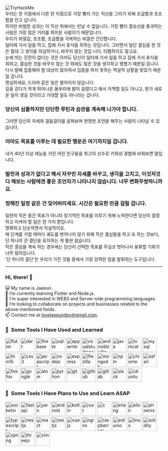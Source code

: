 <img src="https://tryhackme-badges.s3.amazonaws.com/lovejaeeundev.png" alt="TryHackMe"><br>
우리는 한 지점에서 다른 한 지점으로 가장 빨리 가는 직선을 그리기 위해 조급함과 초조함을 안고 삽니다.<br>
하지만 비범한 성과는 이 직선 위에서는 만날 수 없습니다. 가장 빨리 결승선을 통과하는 사람은 가장 많은 거리를 뛰어온 사람이기 때문입니다.<br>
우리가 좌절감, 초조함, 조급함을 극복하는 비결은 간단합니다.<br>
일터에 가서 일을 하고, 집에 가서 휴식을 취하는 것입니다. 그러면서 일단 결심을 한 것은 절대 그 생각을 의심하거나, 바꾸지 않는 것입 니다. 타협하지도 말고요.<br>
눈에 띄는 진전이 없다는 것은 아마도 당신이 일터에 가서 일을 하고 집에 가서 휴식을 취하고, 결심한 것을 바꾸지 않는 것 외에도 많은 것을 생각하고 행했기 때문일 겁니다.<br>
다시 말해 집중해야 할 대상이 많아져서 집중을 하지 못하는 역설적 상황을 맞았기 때문일 겁니다.<br>
명심하세요, 드라마 같은 일은 벌어지지 않습니다.<br>
길을 걷다가 작게 튀어나온 돌부리에 발이 걸렸다고 해서 자책할 일도 아니고, 뭔가 새로운 일이 생길 것이라고 기대할 일도 아니라는 겁니다.<br>
### 당신의 심플하지만 단단한 루틴과 습관을 계속해 나가야 합니다.<br>
그러면 당신의 자세와 걸음걸이를 살펴보며 현명한 조언을 해주는 사람이 나타날 수 있습니다.<br>
### 아마도 목표를 이루는 데 필요한 행운은 여기까지일 겁니다.<br>
내가 40년 이상 재능을 가진 어린 친구들을 최고의 선수로 키워낸 경험에 비춰보면 말입니다.<br>
### 발전과 성과가 없다고 해서 자꾸만 자세를 바꾸고, 생각을 고치고, 이것저것 다 해보는 사람에겐 좋은 조언자가 나타나지 않습니다. 너무 변화무쌍하니까요.<br> 
### 정해진 일정 같은 건 잊어버리세요. 시간은 필요한 만큼 걸릴 겁니다.<br>
일련의 작은 중간 목표가 아니라 장기적인 목표를 이루기 위해 노력한다면 당신이 결정하고 지켜야 할 일은 한 가지 뿐입니다.<br>
명확하고 단순하면서 직설적이죠.<br>
매 단계를 거칠 때마다 궤도를 벗어나지 않기 위해 작은 결심들을 하고 또 하는 것보다, 단 하나의 큰 결단을 유지하는 게 훨씬 쉽습니다.<br>
작은 결심을 계속 하는 경우에는 당신이 선택한 목표를 무심코 벗어나서 표류할 기회가 너무 많아집니다.<br>
'단 하나의 결단'은 우리가 가진 것들 중에서 가장 강력한 힘을 발휘하는 도구입니다.<br>

---

### Hi, there! 👋
😺 My name is Jaeeun.<br>
🌱 I’m currently learning Flutter and Node.js.<br>
🤔 I'm super interested in WEB3 and Server-side programming languages.<br>
🤝 I’m looking to collaborate on projects and businesses related to the above-mentioned fields.<br>
📫 Contact me at lovejaeeundev@gmail.com.<br>

### 🚀 &nbsp;Some Tools I Have Used and Learned
<p align="left">
<img src="https://cdn.jsdelivr.net/gh/devicons/devicon/icons/flutter/flutter-original.svg" alt="flutter" width="45" height="45"/>
<img src="https://cdn.jsdelivr.net/gh/devicons/devicon/icons/dart/dart-original.svg" alt="dart" width="45" height="45"/>
<img src="https://cdn.jsdelivr.net/gh/devicons/devicon/icons/firebase/firebase-plain.svg" alt="firebase" width="45" height="45"/>
<img src="https://cdn.jsdelivr.net/gh/devicons/devicon/icons/sqlite/sqlite-original.svg" alt="sqlite" width="45" height="45"/>
<img src="https://cdn.jsdelivr.net/gh/devicons/devicon/icons/appwrite/appwrite-original.svg" alt="appwrite" width="45" height="45"/>
<img src="https://cdn.jsdelivr.net/gh/devicons/devicon/icons/vscode/vscode-original.svg" alt="visualstudiocode" width="45" height="45"/>
<img src="https://cdn.jsdelivr.net/gh/devicons/devicon/icons/androidstudio/androidstudio-original.svg" alt="androidstudio" width="45" height="45"/>
<img src="https://cdn.jsdelivr.net/gh/devicons/devicon/icons/java/java-original.svg" alt="java" width="45" height="45"/>
<img src="https://cdn.jsdelivr.net/gh/devicons/devicon/icons/tomcat/tomcat-original.svg" alt="tomcat" width="45" height="45"/>
<img src="https://cdn.jsdelivr.net/gh/devicons/devicon/icons/mysql/mysql-original.svg" alt="mysql" width="45" height="45"/>
<img src="https://cdn.jsdelivr.net/gh/devicons/devicon/icons/html5/html5-original.svg" alt="html5" width="45" height="45"/>
<img src="https://cdn.jsdelivr.net/gh/devicons/devicon/icons/css3/css3-original.svg" alt="css3" width="45" height="45"/>
<img src="https://cdn.jsdelivr.net/gh/devicons/devicon/icons/javascript/javascript-original.svg" alt="javascript" width="45" height="45"/>
<img src="https://cdn.jsdelivr.net/gh/devicons/devicon/icons/nodejs/nodejs-original.svg" alt="nodejs" width="45" height="45"/>
<img src="https://cdn.jsdelivr.net/gh/devicons/devicon/icons/express/express-original.svg" alt="express" width="45" height="45"/>
<img src="https://cdn.jsdelivr.net/gh/devicons/devicon/icons/filezilla/filezilla-plain.svg" alt="filezilla" width="45" height="45"/>
<img src="https://cdn.jsdelivr.net/gh/devicons/devicon/icons/mongodb/mongodb-original.svg" alt="mongodb" width="45" height="45"/>
<img src="https://cdn.jsdelivr.net/gh/devicons/devicon/icons/npm/npm-original-wordmark.svg" alt="npm" width="45" height="45"/>
<img src="https://cdn.jsdelivr.net/gh/devicons/devicon/icons/chrome/chrome-original.svg" alt="chrome" width="45" height="45"/>
<img src="https://cdn.jsdelivr.net/gh/devicons/devicon/icons/safari/safari-original.svg" alt="safari" width="45" height="45"/>
<img src="https://cdn.jsdelivr.net/gh/devicons/devicon/icons/firefox/firefox-original.svg" alt="firefox" width="45" height="45"/>
<img src="https://cdn.jsdelivr.net/gh/devicons/devicon/icons/google/google-original.svg" alt="google" width="45" height="45"/>
<img src="https://cdn.jsdelivr.net/gh/devicons/devicon/icons/atom/atom-original.svg" alt="atom" width="45" height="45"/>
<img src="https://cdn.jsdelivr.net/gh/devicons/devicon/icons/python/python-original.svg" alt="python" width="45" height="45"/>
<img src="https://cdn.jsdelivr.net/gh/devicons/devicon/icons/git/git-original.svg" alt="git" width="45" height="45"/>
<img src="https://cdn.jsdelivr.net/gh/devicons/devicon/icons/github/github-original.svg" alt="github" width="45" height="45"/>
<img src="https://cdn.jsdelivr.net/gh/devicons/devicon/icons/gitlab/gitlab-original.svg" alt="gitlab" width="45" height="45"/>
<img src="https://cdn.jsdelivr.net/gh/devicons/devicon/icons/slack/slack-original.svg" alt="slack" width="45" height="45"/>
<img src="https://cdn.jsdelivr.net/gh/devicons/devicon/icons/ubuntu/ubuntu-plain.svg" alt="ubuntu" width="45" height="45"/>
  
### 🚀 &nbsp;Some Tools I Have Plans to Use and Learn ASAP
<p align="left">
<img src="https://cdn.jsdelivr.net/gh/devicons/devicon/icons/socketio/socketio-original.svg" alt="socketio" width="45" height="45"/>
<img src="https://cdn.jsdelivr.net/gh/devicons/devicon/icons/fastapi/fastapi-original.svg" alt="fastapi" width="45" height="45"/>
<img src="https://cdn.jsdelivr.net/gh/devicons/devicon/icons/yarn/yarn-original.svg" alt="yarn" width="45" height="45"/>
<img src="https://cdn.jsdelivr.net/gh/devicons/devicon/icons/android/android-original.svg" alt="android" width="45" height="45"/>
<img src="https://cdn.jsdelivr.net/gh/devicons/devicon/icons/kotlin/kotlin-original.svg" alt="kotlin" width="45" height="45"/>
<img src="https://cdn.jsdelivr.net/gh/devicons/devicon/icons/rust/rust-plain.svg" alt="rust" width="45" height="45"/>
<img src="https://cdn.jsdelivr.net/gh/devicons/devicon/icons/c/c-original.svg" alt="c" width="45" height="45"/>
<img src="https://cdn.jsdelivr.net/gh/devicons/devicon/icons/erlang/erlang-original.svg" alt="erlang" width="45" height="45"/>
<img src="https://cdn.jsdelivr.net/gh/devicons/devicon/icons/elixir/elixir-original.svg" alt="elixir" width="45" height="45"/>
<img src="https://cdn.jsdelivr.net/gh/devicons/devicon/icons/phoenix/phoenix-original.svg" alt="phoenix" width="45" height="45"/>
<img src="https://cdn.jsdelivr.net/gh/devicons/devicon/icons/typescript/typescript-original.svg" alt="typescript" width="45" height="45"/>
<img src="https://cdn.jsdelivr.net/gh/devicons/devicon/icons/nestjs/nestjs-plain.svg" alt="nestjs" width="45" height="45"/>
<img src="https://cdn.jsdelivr.net/gh/devicons/devicon/icons/react/react-original.svg" alt="react" width="45" height="45"/>
<img src="https://cdn.jsdelivr.net/gh/devicons/devicon/icons/nextjs/nextjs-original.svg" alt="nextjs" width="45" height="45"/>
<img src="https://cdn.jsdelivr.net/gh/devicons/devicon/icons/vuejs/vuejs-original.svg" alt="vuejs" width="45" height="45"/>
<img src="https://cdn.jsdelivr.net/gh/devicons/devicon/icons/nginx/nginx-original.svg" alt="nginx" width="45" height="45"/>
<img src="https://cdn.jsdelivr.net/gh/devicons/devicon/icons/raspberrypi/raspberrypi-original.svg" alt="raspberrypi" width="45" height="45"/>
<img src="https://cdn.jsdelivr.net/gh/devicons/devicon/icons/arduino/arduino-original.svg" alt="arduino" width="45" height="45"/>
<img src="https://cdn.jsdelivr.net/gh/devicons/devicon/icons/linux/linux-original.svg" alt="linux" width="45" height="45"/>
<img src="https://cdn.jsdelivr.net/gh/devicons/devicon/icons/solidity/solidity-original.svg" alt="solidity" width="45" height="45"/>
<img src="https://cdn.jsdelivr.net/gh/devicons/devicon/icons/spring/spring-original.svg" alt="spring" width="45" height="45"/>
<img src="https://cdn.jsdelivr.net/gh/devicons/devicon/icons/threejs/threejs-original.svg" alt="threejs" width="45" height="45"/>
<img src="https://cdn.jsdelivr.net/gh/devicons/devicon/icons/vim/vim-original.svg" alt="vim" width="45" height="45"/>
</p>
